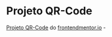 # Projeto QR-Code
 [Projeto QR-Code](https://luizfelipe0413.github.io/Projeto-QR-Code/) do [frontendmentor.io](https://www.frontendmentor.io/) - 